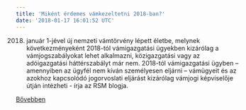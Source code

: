 ```yaml
---
title: 'Miként érdemes vámkezeltetni 2018-ban?'
date: '2018-01-17 16:01:52 UTC'
---
```


2018. január 1-jével új nemzeti vámtörvény lépett életbe, melynek következményeként 2018-tól vámigazgatási ügyekben kizárólag a vámjogszabályokat lehet alkalmazni, közigazgatási vagy az adóigazgatási háttérszabályt már nem. 2018-tól vámigazgatási ügyben – amennyiben az ügyfél nem kíván személyesen eljárni – vámügyeit és az azokhoz kapcsolódó jogorvoslati eljárást kizárólag vámjogi képviselője útján intézheti - írja az RSM blogja.




[Bővebben](http://ift.tt/2EQKdMF)
